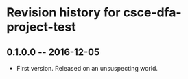 # Revision history for csce-dfa-project-test

## 0.1.0.0  -- 2016-12-05

* First version. Released on an unsuspecting world.
